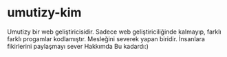 # umutizy-kim
Umutizy bir web geliştiricisidir. Sadece web geliştiriciliğinde kalmayıp, farklı farklı progamlar kodlamıştır. Mesleğini severek yapan biridir. İnsanlara fikirlerini paylaşmayı sever Hakkımda Bu kadardı:)

